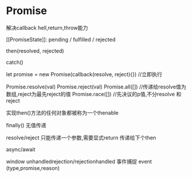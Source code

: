 # Promise

解决callback hell,return,throw能力

[[PromiseState]]: pending / fulfilled / rejected

then(resolved, rejected)

catch()

let promise = new Promise(callback(resolve, reject){}) //立即执行

Promise.resolve(val)
Promise.reject(val)
Promise.all([])      //传递给resolve值为数组,reject为最先reject的值
Promise.race([])     //先决议的p值,不分resolve 和 reject


实现then()方法的任何对象都被称为一个thenable

finally()
无值传递

resolve/reject 只能传递一个参数,需要显式return 传递给下个then

async/await

window unhandledrejection/rejectionhandled 事件捕捉 event (type,promise,reason)
